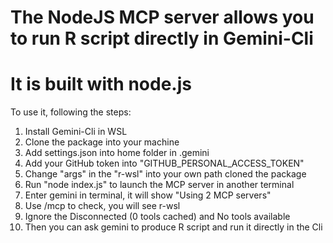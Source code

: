 # The NodeJS MCP server allows you to run R script directly in Gemini-Cli
# It is built with node.js

To use it, following the steps:

1. Install Gemini-Cli in WSL
2. Clone the package into your machine
3. Add settings.json into home folder in .gemini
4. Add your GitHub token into "GITHUB_PERSONAL_ACCESS_TOKEN"
5. Change "args" in the "r-wsl" into your own path cloned the package
6. Run "node index.js" to launch the MCP server in another terminal
7. Enter gemini in terminal, it will show "Using 2 MCP servers"    
8. Use /mcp to check, you will see r-wsl
9. Ignore the Disconnected (0 tools cached) and No tools available
10. Then you can ask gemini to produce R script and run it directly in the Cli
